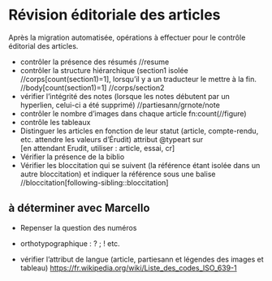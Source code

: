 # Révision éditoriale des articles

Après la migration automatisée, opérations à effectuer pour le contrôle éditorial des articles.

- contrôler la présence des résumés //resume
- contrôler la structure hiérarchique (section1 isolée //corps[count(section1)=1], lorsqu’il y a un traducteur le mettre à la fin.
  //body[count(section1)=1]
  //corps/section2
- vérifier l’intégrité des notes (lorsque les notes débutent par un hyperlien, celui-ci a été supprimé) //partiesann/grnote/note 
- contrôler le nombre d’images dans chaque article fn:count(//figure)
- contrôle les tableaux
- Distinguer les articles en fonction de leur statut (article, compte-rendu, etc. attendre les valeurs d’Érudit) attribut @typeart sur <article> [en attendant Erudit, utiliser : article, essai, cr]
- Vérifier la présence de la biblio
- Vérifier les bloccitation qui se suivent (la référence étant isolée dans un autre bloccitation) et indiquer la référence sous une balise <source>
  //bloccitation[following-sibling::bloccitation]

## à déterminer avec Marcello

- Repenser la question des numéros
- orthotypographique : ? ; ! etc.


- vérifier l’attribut de langue (article, partiesann et légendes des images et tableau) https://fr.wikipedia.org/wiki/Liste_des_codes_ISO_639-1
